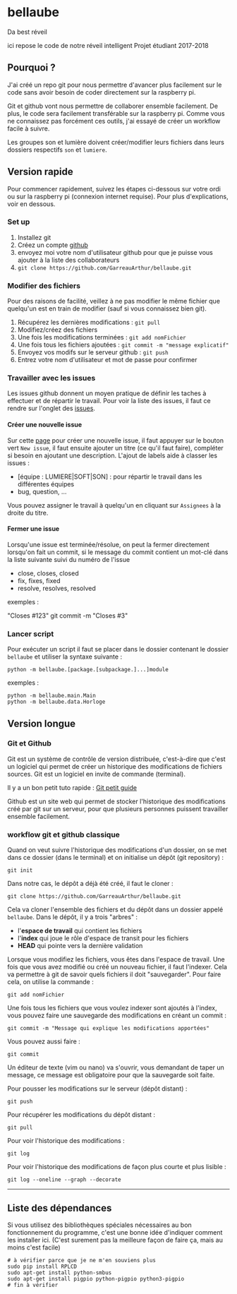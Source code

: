 # bellaube

Da best réveil

ici repose le code de notre réveil intelligent
Projet étudiant 2017-2018

## Pourquoi ?

J'ai créé un repo git pour nous permettre d'avancer plus facilement sur le code
sans avoir besoin de coder directement sur la raspberry pi.

Git et github vont nous permettre de collaborer ensemble facilement. De plus,
le code sera facilement transférable sur la raspberry pi. Comme vous ne
connaissez pas forcément ces outils, j'ai essayé de créer un workflow facile à
suivre.

Les groupes son et lumière doivent créer/modifier leurs fichiers dans leurs
dossiers respectifs `son` et `lumiere`.

## Version rapide

Pour commencer rapidement, suivez les étapes ci-dessous sur votre ordi ou sur
la raspberry pi (connexion internet requise). Pour plus d'explications, voir en
dessous.

### Set up

1. Installez git
2. Créez un compte [github](http://github.com/)
3. envoyez moi votre nom d'utilisateur github pour que je puisse vous ajouter à la liste des collaborateurs
4. `git clone https://github.com/GarreauArthur/bellaube.git`

### Modifier des fichiers

Pour des raisons de facilité, veillez à ne pas modifier le même fichier que
quelqu'un est en train de modifier (sauf si vous connaissez bien git).

1. Récupérez les dernières modifications : `git pull`
2. Modifiez/créez des fichiers
3. Une fois les modifications terminées : `git add nomFichier`
4. Une fois tous les fichiers ajoutées : `git commit -m "message explicatif"`
5. Envoyez vos modifs sur le serveur github : `git push`
6. Entrez votre nom d'utilisateur et mot de passe pour confirmer

### Travailler avec les issues

Les issues github donnent un moyen pratique de définir les taches à effectuer
et de répartir le travail. Pour voir la liste des issues, il faut ce rendre
sur l'onglet des [issues](https://github.com/GarreauArthur/bellaube/issues).

#### Créer une nouvelle issue

Sur cette [page](https://github.com/GarreauArthur/bellaube/issues) pour créer
une nouvelle issue, il faut appuyer sur le bouton
vert `New issue`, il faut ensuite ajouter un titre (ce qu'il faut faire),
compléter si besoin en ajoutant une description. L'ajout de labels aide à
classer les issues :

* [équipe : LUMIERE|SOFT|SON] : pour répartir le travail dans les différentes
équipes
* bug, question, ...

Vous pouvez assigner le travail à quelqu'un en cliquant sur `Assignees` à la
droite du titre.

#### Fermer une issue

Lorsqu'une issue est terminée/résolue, on peut la fermer directement lorsqu'on
fait un commit, si le message du commit contient un mot-clé dans la liste
suivante suivi du numéro de l'issue

* close, closes, closed
* fix, fixes, fixed
* resolve, resolves, resolved

exemples :

  "Closes #123"
  git commit -m "Closes #3"

### Lancer script

Pour exécuter un script il faut se placer dans le dossier contenant le dossier
`bellaube` et utiliser la syntaxe suivante :

	python -m bellaube.[package.[subpackage.]...]module

exemples :

	python -m bellaube.main.Main
	python -m bellaube.data.Horloge

## Version longue

### Git et Github

Git est un système de contrôle de version distribuée, c'est-à-dire que c'est un
logiciel qui permet de créer un historique des modifications de fichiers
sources. Git est un logiciel en invite de commande (terminal).

Il y a un bon petit tuto rapide : [Git petit guide](http://rogerdudler.github.io/git-guide/index.fr.html)

Github est un site web qui permet de stocker l'historique des modifications
créé par git sur un serveur, pour que plusieurs personnes puissent travailler
ensemble facilement.

### workflow git et github classique

Quand on veut suivre l'historique des modifications d'un dossier, on se met
dans ce dossier (dans le terminal) et on initialise un dépôt (git repository) :

	git init

Dans notre cas, le dépôt a déjà été créé, il faut le cloner :

	git clone https://github.com/GarreauArthur/bellaube.git

Cela va cloner l'ensemble des fichiers et du dépôt dans un dossier appelé
`bellaube`.
Dans le dépôt, il y a trois "arbres" :

* l'**espace de travail** qui contient les fichiers
* l'**index** qui joue le rôle d'espace de transit pour les fichiers
* **HEAD** qui pointe vers la dernière validation

Lorsque vous modifiez les fichiers, vous êtes dans l'espace de travail. Une
fois que vous avez modifié ou créé un nouveau fichier, il faut l'indexer.
Cela va permettre à git de savoir quels fichiers il doit "sauvegarder". Pour
faire cela, on utilise la commande :

	git add nomFichier

Une fois tous les fichiers que vous voulez indexer sont ajoutés à l'index,
vous pouvez faire une sauvegarde des modifications en créant un commit :

	git commit -m "Message qui explique les modifications apportées"

Vous pouvez aussi faire :

	git commit

Un éditeur de texte (vim ou nano) va s'ouvrir, vous demandant de taper un
message, ce message est obligatoire pour que la sauvegarde soit faite.

Pour pousser les modifications sur le serveur (dépôt distant) :

	git push

Pour récupérer les modifications du dépôt distant :

	git pull

Pour voir l'historique des modifications :

	git log

Pour voir l'historique des modifications de façon plus courte et plus lisible :

	git log --oneline --graph --decorate


-------------

## Liste des dépendances

Si vous utilisez des bibliothèques spéciales nécessaires au bon fonctionnement
du programme, c'est une bonne idée d'indiquer comment les installer ici.
(C'est surement pas la meilleure façon de faire ça, mais au moins c'est facile)

	# à vérifier parce que je ne m'en souviens plus
	sudo pip install RPLCD
	sudo apt-get install python-smbus
	sudo apt-get install pigpio python-pigpio python3-pigpio
	# fin à vérifier



